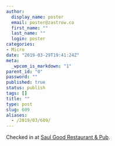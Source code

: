 ```yaml
---
author:
  display_name: poster
  email: poster@zastrow.co
  first_name: ""
  last_name: ""
  login: poster
categories:
- Micro
date: "2019-03-29T19:41:24Z"
meta:
  _wpcom_is_markdown: "1"
parent_id: "0"
password: ""
published: true
status: publish
tags: []
title: ""
type: post
slug: 609
aliases:
  - /2019/03/609/
---
```

<p>Checked in at <a href="http://4sq.com/120S8R7">Saul Good Restaurant &amp; Pub</a>.</p>
